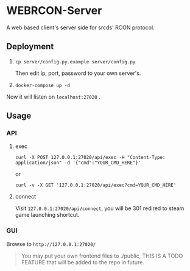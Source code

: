 # WEBRCON-Server

A web based client's server side for srcds' RCON protocol.

## Deployment

1. `cp server/config.py.example server/config.py`

    Then edit ip, port, password to your own server's.

1. `docker-compose up -d`

Now it will listen on `localhost:27020` .

## Usage

### API

1. exec

    ```
    curl -X POST 127.0.0.1:27020/api/exec -H "Content-Type: application/json" -d '{"cmd":"YOUR_CMD_HERE"}'
    ```

    or

    ```
    curl -v -X GET '127.0.0.1:27020/api/exec?cmd=YOUR_CMD_HERE'
    ```

2. connect

    Visit `127.0.0.1:27020/api/connect`, you will be 301 redired to steam game launching shortcut.

### GUI

Browse to `http://127.0.0.1:27020/`

> You may put your own frontend files to ./public, THIS IS A TODO FEATURE that will be added to the repo in future.
